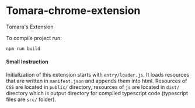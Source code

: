 # Tomara-chrome-extension
Tomara's Extension

To compile project run:
```sh
npm run build
```

#### Small Instruction
Initialization of this extension starts with `entry/loader.js`. It loads resources that are written in `manifest.json` and appends them into html.
Resources of `CSS` are located in `public/` directory, resources of `js` are located in `dist/` directory which is output directory for compiled typescript code (typescript files are `src/` folder).
